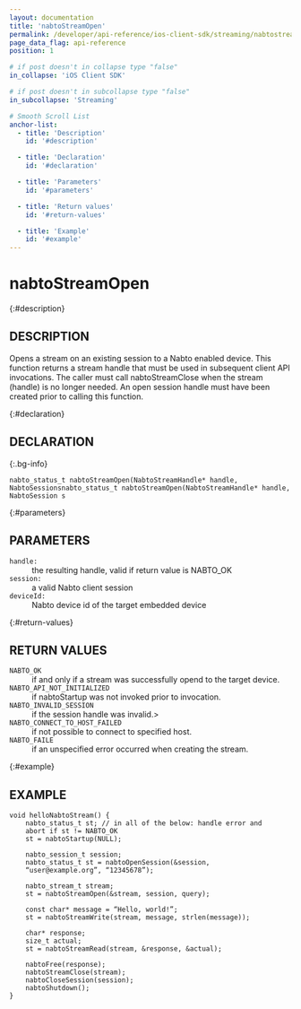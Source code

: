 ```yaml
---
layout: documentation
title: 'nabtoStreamOpen'
permalink: /developer/api-reference/ios-client-sdk/streaming/nabtostreamopen.html
page_data_flag: api-reference
position: 1

# if post doesn't in collapse type "false"
in_collapse: 'iOS Client SDK'

# if post doesn't in subcollapse type "false"
in_subcollapse: 'Streaming'

# Smooth Scroll List
anchor-list:
  - title: 'Description'
    id: '#description'

  - title: 'Declaration'
    id: '#declaration'

  - title: 'Parameters'
    id: '#parameters'

  - title: 'Return values'
    id: '#return-values'

  - title: 'Example'
    id: '#example'
---
```



# nabtoStreamOpen

{:#description}
## DESCRIPTION

Opens a stream on an existing session to a Nabto enabled device. This function returns a stream handle that must be used in subsequent client API invocations. The caller must call nabtoStreamClose when the stream (handle) is no longer needed. An open session handle must have been created prior to calling this function. 

{:#declaration}
## DECLARATION

{:.bg-info}
```
nabto_status_t nabtoStreamOpen(NabtoStreamHandle* handle, NabtoSessionsnabto_status_t nabtoStreamOpen(NabtoStreamHandle* handle, NabtoSession s
```

{:#parameters}
## PARAMETERS

<dl>
	<div>
		<dt><code class="bg-light">handle:</code></dt>
		<dd>the resulting handle, valid if return value is NABTO_OK</dd>
	</div>
	<div>
		<dt><code class="bg-light">session:</code></dt>
		<dd>a valid Nabto client session</dd>
	</div>
	<div>
		<dt><code class="bg-light">deviceId:</code></dt>
		<dd>Nabto device id of the target embedded device</dd>
	</div>
</dl>

{:#return-values}
## RETURN VALUES

<dl>
	<div>
		<dt><code class="bg-info">NABTO_OK</code></dt>
		<dd>if and only if a stream was successfully opend to the target device.</dd>
	</div>
	<div>
		<dt><code class="bg-info">NABTO_API_NOT_INITIALIZED</code></dt>
		<dd>if nabtoStartup was not invoked prior to invocation.</dd>
	</div>
	<div>
		<dt><code class="bg-info">NABTO_INVALID_SESSION</code></dt>
		<dd>if the session handle was invalid.></dd>
	</div>
	<div>
		<dt><code class="bg-info">NABTO_CONNECT_TO_HOST_FAILED</code></dt>
		<dd>if not possible to connect to specified host.</dd>
	</div>
	<div>
		<dt><code class="bg-info">NABTO_FAILE</code></dt>
		<dd>if an unspecified error occurred when creating the stream.</dd>
	</div>
</dl>

{:#example}
## EXAMPLE

```
void helloNabtoStream() {
	nabto_status_t st; // in all of the below: handle error and
	abort if st != NABTO_OK 
	st = nabtoStartup(NULL);

	nabto_session_t session;
	nabto_status_t st = nabtoOpenSession(&session, 
	“user@example.org”, “12345678”);

	nabto_stream_t stream;
	st = nabtoStreamOpen(&stream, session, query);

	const char* message = “Hello, world!”;
	st = nabtoStreamWrite(stream, message, strlen(message));

	char* response;
	size_t actual;
	st = nabtoStreamRead(stream, &response, &actual);

	nabtoFree(response);
	nabtoStreamClose(stream);
	nabtoCloseSession(session);
	nabtoShutdown();
}
```